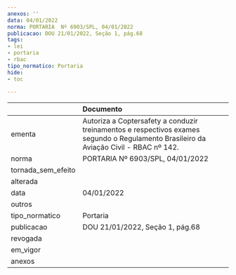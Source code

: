 ```yaml
---
anexos: ''
data: 04/01/2022
norma: PORTARIA  Nº 6903/SPL, 04/01/2022
publicacao: DOU 21/01/2022, Seção 1, pág.68
tags:
- lei
- portaria
- rbac
tipo_normatico: Portaria
hide: 
- toc 
 
---
```


|                    | Documento                                                                                                                             |
|:-------------------|:--------------------------------------------------------------------------------------------------------------------------------------|
| ementa             | Autoriza a Coptersafety a conduzir treinamentos e respectivos exames segundo o Regulamento Brasileiro da Aviação Civil - RBAC nº 142. |
| norma              | PORTARIA  Nº 6903/SPL, 04/01/2022                                                                                                     |
| tornada_sem_efeito |                                                                                                                                       |
| alterada           |                                                                                                                                       |
| data               | 04/01/2022                                                                                                                            |
| outros             |                                                                                                                                       |
| tipo_normatico     | Portaria                                                                                                                              |
| publicacao         | DOU 21/01/2022, Seção 1, pág.68                                                                                                       |
| revogada           |                                                                                                                                       |
| em_vigor           |                                                                                                                                       |
| anexos             |                                                                                                                                       |